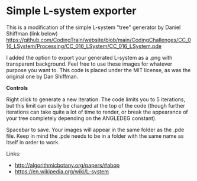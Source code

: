 # Simple L-system exporter
This is a modification of the simple L-system "tree" generator by Daniel Shiffman (link below)
https://github.com/CodingTrain/website/blob/main/CodingChallenges/CC_016_LSystem/Processing/CC_016_LSystem/CC_016_LSystem.pde

I added the option to export your generated L-system as a .png with transparent background. Feel free to use these images for whatever purpose you want to.
This code is placed under the MIT license, as was the original one by Dan Shiffman.

**Controls**

Right click to generate a new iteration. The code limits you to 5 iterations, but this limit can easily be changed at the top of the code (though further iterations can take quite a lot of time to render, or break the appearance of your tree completely depending on the ANGLEDEG constant).

Spacebar to save. Your images will appear in the same folder as the .pde file. Keep in mind the .pde needs to be in a folder with the same name as itself in order to work.

Links:

* http://algorithmicbotany.org/papers/#abop
* https://en.wikipedia.org/wiki/L-system
